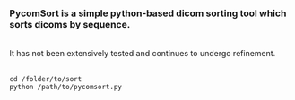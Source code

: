 ### PycomSort is a simple python-based dicom sorting tool which sorts dicoms by sequence. 
<br>
It has not been extensively tested and continues to undergo refinement.
<br>
<br>

``` 
cd /folder/to/sort
python /path/to/pycomsort.py
```
